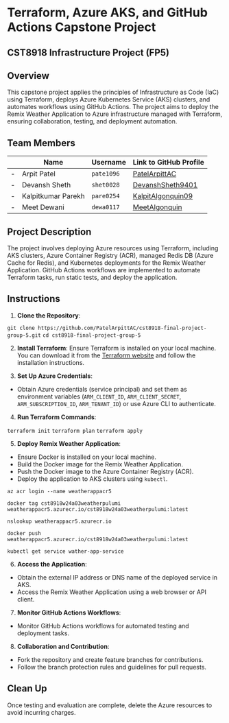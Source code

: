 # Terraform, Azure AKS, and GitHub Actions Capstone Project

## CST8918 Infrastructure Project (FP5)

## Overview

This capstone project applies the principles of Infrastructure as Code (IaC) using Terraform, deploys Azure Kubernetes Service (AKS) clusters, and automates workflows using GitHub Actions. The project aims to deploy the Remix Weather Application to Azure infrastructure managed with Terraform, ensuring collaboration, testing, and deployment automation.

## Team Members
| | Name | Username | Link to GitHub Profile |
| ----------- | ----------- | ----------- | ----------- |
| - | Arpit Patel | `pate1096` | [PatelArpittAC](https://github.com/PatelArpittAC/) |
| - | Devansh Sheth | `shet0028` | [DevanshSheth9401](https://github.com/DevanshSheth9401) |
| - | Kalpitkumar Parekh | `pare0254` | [KalpitAlgonquin09](https://github.com/KalpitAlgonquin09) |
| - | Meet Dewani | `dewa0117` | [MeetAlgonquin](https://github.com/MeetAlgonquin) |

## Project Description

The project involves deploying Azure resources using Terraform, including AKS clusters, Azure Container Registry (ACR), managed Redis DB (Azure Cache for Redis), and Kubernetes deployments for the Remix Weather Application. GitHub Actions workflows are implemented to automate Terraform tasks, run static tests, and deploy the application.

## Instructions

1. **Clone the Repository**:

`git clone https://github.com/PatelArpittAC/cst8918-final-project-group-5.git`
`cd cst8918-final-project-group-5`


2. **Install Terraform**: Ensure Terraform is installed on your local machine. You can download it from the [Terraform website](https://www.terraform.io/downloads.html) and follow the installation instructions.

3. **Set Up Azure Credentials**: 
- Obtain Azure credentials (service principal) and set them as environment variables (`ARM_CLIENT_ID`, `ARM_CLIENT_SECRET`, `ARM_SUBSCRIPTION_ID`, `ARM_TENANT_ID`) or use Azure CLI to authenticate.

4. **Run Terraform Commands**:

`terraform init`
`terraform plan`
`terraform apply`

5. **Deploy Remix Weather Application**: 
- Ensure Docker is installed on your local machine.
- Build the Docker image for the Remix Weather Application.
- Push the Docker image to the Azure Container Registry (ACR).
- Deploy the application to AKS clusters using `kubectl`.

`az acr login --name weatherappacr5`

`docker tag cst8918w24a03weatherpulumi weatherappacr5.azurecr.io/cst8918w24a03weatherpulumi:latest`

`nslookup weatherappacr5.azurecr.io`

`docker push weatherappacr5.azurecr.io/cst8918w24a03weatherpulumi:latest`

`kubectl get service wather-app-service`

6. **Access the Application**:
- Obtain the external IP address or DNS name of the deployed service in AKS.
- Access the Remix Weather Application using a web browser or API client.

7. **Monitor GitHub Actions Workflows**: 
- Monitor GitHub Actions workflows for automated testing and deployment tasks.

8. **Collaboration and Contribution**:
- Fork the repository and create feature branches for contributions.
- Follow the branch protection rules and guidelines for pull requests.

## Clean Up

Once testing and evaluation are complete, delete the Azure resources to avoid incurring charges.
